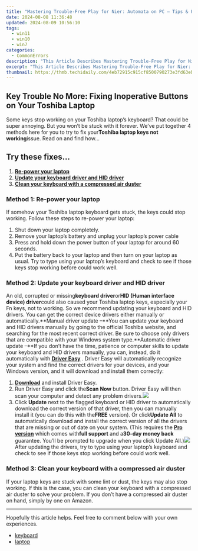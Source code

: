 ```yaml
---
title: "Mastering Trouble-Free Play for Nier: Automata on PC – Tips & Fixes"
date: 2024-08-08 11:36:48
updated: 2024-08-09 10:56:10
tags:
  - win11
  - win10
  - win7
categories:
  - CommonErrors
description: "This Article Describes Mastering Trouble-Free Play for Nier: Automata on PC – Tips & Fixes"
excerpt: "This Article Describes Mastering Trouble-Free Play for Nier: Automata on PC – Tips & Fixes"
thumbnail: https://thmb.techidaily.com/4eb72915c915cf8500790273e3fd63ebe88ce7c63c0f02718069fe502283f706.jpg
---
```


## Key Trouble No More: Fixing Inoperative Buttons on Your Toshiba Laptop

Some keys stop working on your Toshiba laptop’s keyboard? That could be super annoying. But you won’t be stuck with it forever. We’ve put together 4 methods here for you to try to fix your**Toshiba laptop keys not working**issue. Read on and find how…

## Try these fixes…

1. **[Re-power your laptop](https://tools.techidaily.com/drivereasy/download/)**
2. **[Update your keyboard driver and HID driver](https://tools.techidaily.com/drivereasy/download/)**
3. **[Clean your keyboard with a compressed air duster](https://tools.techidaily.com/drivereasy/download/)**

### Method 1: Re-power your laptop

If somehow your Toshiba laptop keyboard gets stuck, the keys could stop working. Follow these steps to re-power your laptop:

1. Shut down your laptop completely.
2. Remove your laptop’s battery and unplug your laptop’s power cable
3. Press and hold down the power button of your laptop for around 60 seconds.
4. Put the battery back to your laptop and then turn on your laptop as usual.
Try to type using your laptop’s keyboard and check to see if those keys stop working before could work well.

### Method 2: Update your keyboard driver and HID driver

An old, corrupted or missing**keyboard driver**or**HID (Human interface device) driver**could also caused your Toshiba laptop keys, especially your Fn keys, not to working. So we recommend updating your keyboard and HID drivers. You can get the correct device drivers either manually or automatically.**Manual driver update –**You can update your keyboard and HID drivers manually by going to the official Toshiba website, and searching for the most recent correct driver. Be sure to choose only drivers that are compatible with your Windows system type.**Automatic driver update –**If you don’t have the time, patience or computer skills to update your keyboard and HID drivers manually, you can, instead, do it automatically with **[Driver Easy](https://tools.techidaily.com/drivereasy/download/)** . Driver Easy will automatically recognize your system and find the correct drivers for your devices, and your Windows version, and it will download and install them correctly:

1. **[Download](https://tools.techidaily.com/drivereasy/download/)**  and install Driver Easy.
2. Run Driver Easy and click the**Scan Now** button. Driver Easy will then scan your computer and detect any problem drivers.![](https://images.drivereasy.com/wp-content/uploads/2018/09/img_5baeef7a4bd26.jpg)
3. Click **Update**  next to the flagged keyboard or HID driver to automatically download the correct version of that driver, then you can manually install it (you can do this with the**FREE** version). Or click**Update All** to automatically download and install the correct version of all the drivers that are missing or out of date on your system. (This requires the **[Pro version](https://tools.techidaily.com/drivereasy/download/)**  which comes with**full support** and a**30-day money back** guarantee. You’ll be prompted to upgrade when you click Update All.)![](https://images.drivereasy.com/wp-content/uploads/2018/09/img_5baef3772a4b2.jpg)
After updating the drivers, try to type using your laptop’s keyboard and check to see if those keys stop working before could work well.

### Method 3: Clean your keyboard with a compressed air duster

If your laptop keys are stuck with some lint or dust, the keys may also stop working. If this is the case, you can clean your keyboard with a compressed air duster to solve your problem. If you don’t have a compressed air duster on hand, simply by one on Amazon.

---

Hopefully this article helps. Feel free to comment below with your own experiences.

* [keyboard](https://tools.techidaily.com/drivereasy/download/)
* [laptop](https://tools.techidaily.com/drivereasy/download/)

<ins class="adsbygoogle"
     style="display:block"
     data-ad-format="autorelaxed"
     data-ad-client="ca-pub-7571918770474297"
     data-ad-slot="1223367746"></ins>



<ins class="adsbygoogle"
     style="display:block"
     data-ad-client="ca-pub-7571918770474297"
     data-ad-slot="8358498916"
     data-ad-format="auto"
     data-full-width-responsive="true"></ins>
